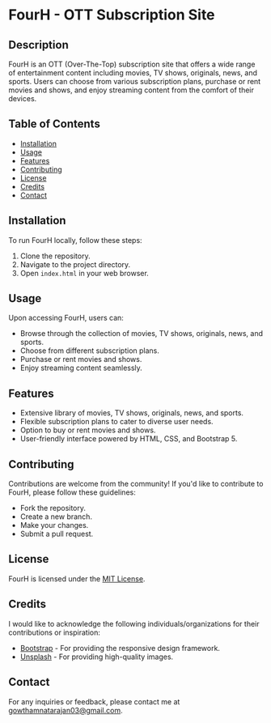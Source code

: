 # FourH - OTT Subscription Site

## Description
FourH is an OTT (Over-The-Top) subscription site that offers a wide range of entertainment content including movies, TV shows, originals, news, and sports. Users can choose from various subscription plans, purchase or rent movies and shows, and enjoy streaming content from the comfort of their devices.

## Table of Contents
- [Installation](#installation)
- [Usage](#usage)
- [Features](#features)
- [Contributing](#contributing)
- [License](#license)
- [Credits](#credits)
- [Contact](#contact)

## Installation
To run FourH locally, follow these steps:
1. Clone the repository.
2. Navigate to the project directory.
3. Open `index.html` in your web browser.

## Usage
Upon accessing FourH, users can:
- Browse through the collection of movies, TV shows, originals, news, and sports.
- Choose from different subscription plans.
- Purchase or rent movies and shows.
- Enjoy streaming content seamlessly.

## Features
- Extensive library of movies, TV shows, originals, news, and sports.
- Flexible subscription plans to cater to diverse user needs.
- Option to buy or rent movies and shows.
- User-friendly interface powered by HTML, CSS, and Bootstrap 5.

## Contributing
Contributions are welcome from the community! If you'd like to contribute to FourH, please follow these guidelines:
- Fork the repository.
- Create a new branch.
- Make your changes.
- Submit a pull request.

## License
FourH is licensed under the [MIT License](LICENSE).

## Credits
I would like to acknowledge the following individuals/organizations for their contributions or inspiration:
- [Bootstrap](https://getbootstrap.com/) - For providing the responsive design framework.
- [Unsplash](https://unsplash.com/) - For providing high-quality images.

## Contact
For any inquiries or feedback, please contact me at [gowthamnatarajan03@gmail.com](mailto:gowthamnatarajan03@gmail.com).

